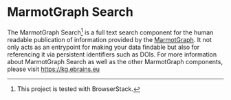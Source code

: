 # MarmotGraph Search
The MarmotGraph Search[^1] is a full text search component for the human readable publication of information provided by the [MarmotGraph](https://marmotgraph.org). It not only acts as an entrypoint for making your data findable but also for referencing it via persistent identifiers such as DOIs.
For more information about MarmotGraph Search as well as the other MarmotGraph components, please visit https://kg.ebrains.eu

[^1]: This project is tested with BrowserStack.
